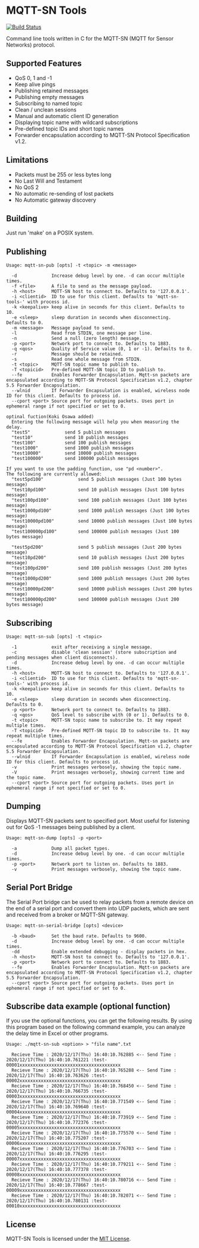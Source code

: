 MQTT-SN Tools
=============

[![Build Status](https://travis-ci.org/njh/mqtt-sn-tools.svg?branch=master)](https://travis-ci.org/njh/mqtt-sn-tools)

Command line tools written in C for the MQTT-SN (MQTT for Sensor Networks) protocol.


Supported Features
------------------

- QoS 0, 1 and -1
- Keep alive pings
- Publishing retained messages
- Publishing empty messages
- Subscribing to named topic
- Clean / unclean sessions
- Manual and automatic client ID generation
- Displaying topic name with wildcard subscriptions
- Pre-defined topic IDs and short topic names
- Forwarder encapsulation according to MQTT-SN Protocol Specification v1.2.


Limitations
-----------

- Packets must be 255 or less bytes long
- No Last Will and Testament
- No QoS 2
- No automatic re-sending of lost packets
- No Automatic gateway discovery


Building
--------

Just run 'make' on a POSIX system.


Publishing
----------

    Usage: mqtt-sn-pub [opts] -t <topic> -m <message>

      -d             Increase debug level by one. -d can occur multiple times.
      -f <file>      A file to send as the message payload.
      -h <host>      MQTT-SN host to connect to. Defaults to '127.0.0.1'.
      -i <clientid>  ID to use for this client. Defaults to 'mqtt-sn-tools-' with process id.
      -k <keepalive> keep alive in seconds for this client. Defaults to 10.
      -e <sleep>     sleep duration in seconds when disconnecting. Defaults to 0.
      -m <message>   Message payload to send.
      -l             Read from STDIN, one message per line.
      -n             Send a null (zero length) message.
      -p <port>      Network port to connect to. Defaults to 1883.
      -q <qos>       Quality of Service value (0, 1 or -1). Defaults to 0.
      -r             Message should be retained.
      -s             Read one whole message from STDIN.
      -t <topic>     MQTT-SN topic name to publish to.
      -T <topicid>   Pre-defined MQTT-SN topic ID to publish to.
      --fe           Enables Forwarder Encapsulation. Mqtt-sn packets are encapsulated according to MQTT-SN Protocol Specification v1.2, chapter 5.5 Forwarder Encapsulation.
      --wlnid        If Forwarder Encapsulation is enabled, wireless node ID for this client. Defaults to process id.
      --cport <port> Source port for outgoing packets. Uses port in ephemeral range if not specified or set to 0.

    optinal fuction(Koki Osawa added)
      Entering the following message will help you when measuring the delay.
      "test5"             send 5 publish messages
      "test10"            send 10 publish messages
      "test100"           send 100 publish messages
      "test1000"          send 1000 publish messages
      "test10000"         send 10000 publish messages
      "test100000"        send 100000 publish messages

    If you want to use the padding function, use "pd <number>".
    The following are currently allowed:
      "test5pd100"             send 5 publish messages (Just 100 bytes message)
      "test10pd100"            send 10 publish messages (Just 100 bytes message)
      "test100pd100"           send 100 publish messages (Just 100 bytes message)
      "test1000pd100"          send 1000 publish messages (Just 100 bytes message)
      "test10000pd100"         send 10000 publish messages (Just 100 bytes message)
      "test100000pd100"        send 100000 publish messages (Just 100 bytes message)

      "test5pd200"             send 5 publish messages (Just 200 bytes message)
      "test10pd200"            send 10 publish messages (Just 200 bytes message)
      "test100pd200"           send 100 publish messages (Just 200 bytes message)
      "test1000pd200"          send 1000 publish messages (Just 200 bytes message)
      "test10000pd200"         send 10000 publish messages (Just 200 bytes message)
      "test100000pd200"        send 100000 publish messages (Just 200 bytes message)





Subscribing
-----------

    Usage: mqtt-sn-sub [opts] -t <topic>

      -1             exit after receiving a single message.
      -c             disable 'clean session' (store subscription and pending messages when client disconnects).
      -d             Increase debug level by one. -d can occur multiple times.
      -h <host>      MQTT-SN host to connect to. Defaults to '127.0.0.1'.
      -i <clientid>  ID to use for this client. Defaults to 'mqtt-sn-tools-' with process id.
      -k <keepalive> keep alive in seconds for this client. Defaults to 10.
      -e <sleep>     sleep duration in seconds when disconnecting. Defaults to 0.
      -p <port>      Network port to connect to. Defaults to 1883.
      -q <qos>       QoS level to subscribe with (0 or 1). Defaults to 0.
      -t <topic>     MQTT-SN topic name to subscribe to. It may repeat multiple times.
      -T <topicid>   Pre-defined MQTT-SN topic ID to subscribe to. It may repeat multiple times.
      --fe           Enables Forwarder Encapsulation. Mqtt-sn packets are encapsulated according to MQTT-SN Protocol Specification v1.2, chapter 5.5 Forwarder Encapsulation.
      --wlnid        If Forwarder Encapsulation is enabled, wireless node ID for this client. Defaults to process id.
      -v             Print messages verbosely, showing the topic name.
      -V             Print messages verbosely, showing current time and the topic name.
      --cport <port> Source port for outgoing packets. Uses port in ephemeral range if not specified or set to 0.


Dumping
-------

Displays MQTT-SN packets sent to specified port.
Most useful for listening out for QoS -1 messages being published by a client.

    Usage: mqtt-sn-dump [opts] -p <port>

      -a             Dump all packet types.
      -d             Increase debug level by one. -d can occur multiple times.
      -p <port>      Network port to listen on. Defaults to 1883.
      -v             Print messages verbosely, showing the topic name.


Serial Port Bridge
------------------

The Serial Port bridge can be used to relay packets from a remote device on the end of a
serial port and convert them into UDP packets, which are sent and received from a broker
or MQTT-SN gateway.

    Usage: mqtt-sn-serial-bridge [opts] <device>

      -b <baud>      Set the baud rate. Defaults to 9600.
      -d             Increase debug level by one. -d can occur multiple times.
      -dd            Enable extended debugging - display packets in hex.
      -h <host>      MQTT-SN host to connect to. Defaults to '127.0.0.1'.
      -p <port>      Network port to connect to. Defaults to 1883.
      --fe           Enables Forwarder Encapsulation. Mqtt-sn packets are encapsulated according to MQTT-SN Protocol Specification v1.2, chapter 5.5 Forwarder Encapsulation.
      --cport <port> Source port for outgoing packets. Uses port in ephemeral range if not specified or set to 0.

Subscribe data example (optional function)
------------------

If you use the optional functions, you can get the following results.
By using this program based on the following command example, you can analyze the delay time in Excel or other programs.

    Usage: ./mqtt-sn-sub <option> > "file name".txt

      Recieve Time : 2020/12/17(Thu) 16:40:10.762885 <-- Send Time : 2020/12/17(Thu) 16:40:10.761221 :test-00001xxxxxxxxxxxxxxxxxxxxxxxxxxxxxxxxxxxxxx
      Recieve Time : 2020/12/17(Thu) 16:40:10.765288 <-- Send Time : 2020/12/17(Thu) 16:40:10.763626 :test-00002xxxxxxxxxxxxxxxxxxxxxxxxxxxxxxxxxxxxxx
      Recieve Time : 2020/12/17(Thu) 16:40:10.768450 <-- Send Time : 2020/12/17(Thu) 16:40:10.766735 :test-00003xxxxxxxxxxxxxxxxxxxxxxxxxxxxxxxxxxxxxx
      Recieve Time : 2020/12/17(Thu) 16:40:10.771549 <-- Send Time : 2020/12/17(Thu) 16:40:10.769640 :test-00004xxxxxxxxxxxxxxxxxxxxxxxxxxxxxxxxxxxxxx
      Recieve Time : 2020/12/17(Thu) 16:40:10.773919 <-- Send Time : 2020/12/17(Thu) 16:40:10.772376 :test-00005xxxxxxxxxxxxxxxxxxxxxxxxxxxxxxxxxxxxxx
      Recieve Time : 2020/12/17(Thu) 16:40:10.775570 <-- Send Time : 2020/12/17(Thu) 16:40:10.775207 :test-00006xxxxxxxxxxxxxxxxxxxxxxxxxxxxxxxxxxxxxx
      Recieve Time : 2020/12/17(Thu) 16:40:10.776703 <-- Send Time : 2020/12/17(Thu) 16:40:10.776295 :test-00007xxxxxxxxxxxxxxxxxxxxxxxxxxxxxxxxxxxxxx
      Recieve Time : 2020/12/17(Thu) 16:40:10.779211 <-- Send Time : 2020/12/17(Thu) 16:40:10.777378 :test-00008xxxxxxxxxxxxxxxxxxxxxxxxxxxxxxxxxxxxxx
      Recieve Time : 2020/12/17(Thu) 16:40:10.780716 <-- Send Time : 2020/12/17(Thu) 16:40:10.778667 :test-00009xxxxxxxxxxxxxxxxxxxxxxxxxxxxxxxxxxxxxx
      Recieve Time : 2020/12/17(Thu) 16:40:10.782071 <-- Send Time : 2020/12/17(Thu) 16:40:10.780131 :test-00010xxxxxxxxxxxxxxxxxxxxxxxxxxxxxxxxxxxxxx

License
-------

MQTT-SN Tools is licensed under the [MIT License].



[MIT License]: http://opensource.org/licenses/MIT
